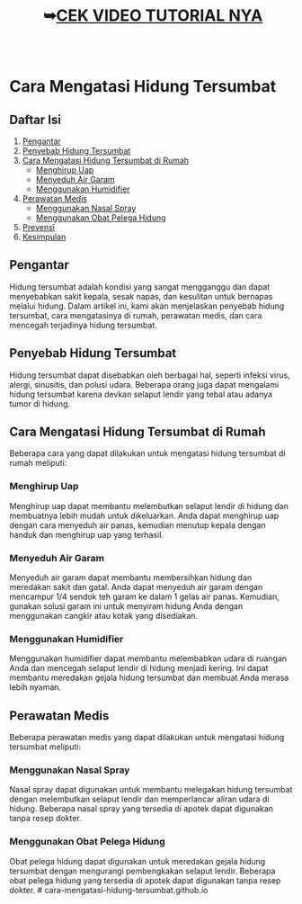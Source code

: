 <h1 style="text-align: center;">&nbsp;➥<a href="https://www.tiktok.com/@bajueanita/video/7191744092093615386" rel="nofollow">CEK VIDEO TUTORIAL NYA</a></h1><div><br /></div><div><br /></div>
<h1>Cara Mengatasi Hidung Tersumbat</h1>
<h2>Daftar Isi</h2>
<ol>
  <li><a href="#intro">Pengantar</a></li>
  <li><a href="#causes">Penyebab Hidung Tersumbat</a></li>
  <li><a href="#homeremedies">Cara Mengatasi Hidung Tersumbat di Rumah</a>
    <ul>
      <li><a href="#steam">Menghirup Uap</a></li>
      <li><a href="#saltwater">Menyeduh Air Garam</a></li>
      <li><a href="#humidifier">Menggunakan Humidifier</a></li>
    </ul>
  </li>
  <li><a href="#medicaltreatment">Perawatan Medis</a>
    <ul>
      <li><a href="#nasalspray">Menggunakan Nasal Spray</a></li>
      <li><a href="#decongestant">Menggunakan Obat Pelega Hidung</a></li>
    </ul>
  </li>
  <li><a href="#prevention">Prevensi</a></li>
  <li><a href="#conclusion">Kesimpulan</a></li>
</ol>
<h2 id="intro">Pengantar</h2>
Hidung tersumbat adalah kondisi yang sangat mengganggu dan dapat menyebabkan sakit kepala, sesak napas, dan kesulitan untuk bernapas melalui hidung. Dalam artikel ini, kami akan menjelaskan penyebab hidung tersumbat, cara mengatasinya di rumah, perawatan medis, dan cara mencegah terjadinya hidung tersumbat.
<h2 id="causes">Penyebab Hidung Tersumbat</h2>
Hidung tersumbat dapat disebabkan oleh berbagai hal, seperti infeksi virus, alergi, sinusitis, dan polusi udara. Beberapa orang juga dapat mengalami hidung tersumbat karena devkan selaput lendir yang tebal atau adanya tumor di hidung.

<h2 id="homeremedies">Cara Mengatasi Hidung Tersumbat di Rumah</h2>
Beberapa cara yang dapat dilakukan untuk mengatasi hidung tersumbat di rumah meliputi:
<h3 id="steam">Menghirup Uap</h3>
Menghirup uap dapat membantu melembutkan selaput lendir di hidung dan membuatnya lebih mudah untuk dikeluarkan. Anda dapat menghirup uap dengan cara menyeduh air panas, kemudian menutup kepala dengan handuk dan menghirup uap yang terhasil.
<h3 id="saltwater">Menyeduh Air Garam</h3>
Menyeduh air garam dapat membantu membersihkan hidung dan meredakan sakit dan gatal. Anda dapat menyeduh air garam dengan mencampur 1/4 sendok teh garam ke dalam 1 gelas air panas. Kemudian, gunakan solusi garam ini untuk menyiram hidung Anda dengan menggunakan cangkir atau kotak yang disediakan.
<h3 id="humidifier">Menggunakan Humidifier</h3>
Menggunakan humidifier dapat membantu melembabkan udara di ruangan Anda dan mencegah selaput lendir di hidung menjadi kering. Ini dapat membantu meredakan gejala hidung tersumbat dan membuat Anda merasa lebih nyaman.
<h2 id="medicaltreatment">Perawatan Medis</h2>
Beberapa perawatan medis yang dapat dilakukan untuk mengatasi hidung tersumbat meliputi:
<h3 id="nasalspray">Menggunakan Nasal Spray</h3>
Nasal spray dapat digunakan untuk membantu melegakan hidung tersumbat dengan melembutkan selaput lendir dan memperlancar aliran udara di hidung. Beberapa nasal spray yang tersedia di apotek dapat digunakan tanpa resep dokter.
<h3 id="decongestant">Menggunakan Obat Pelega Hidung</h3>
Obat pelega hidung dapat digunakan untuk meredakan gejala hidung tersumbat dengan mengurangi pembengkakan selaput lendir. Beberapa obat pelega hidung yang tersedia di apotek dapat digunakan tanpa resep dokter.
# cara-mengatasi-hidung-tersumbat.github.io
